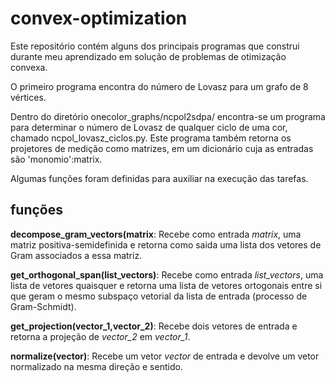 # convex-optimization
Este repositório contém alguns dos principais programas que construi durante meu aprendizado em solução de problemas de otimização convexa.

O primeiro programa encontra do número de Lovasz para um grafo de 8 vértices.

Dentro do diretório onecolor_graphs/ncpol2sdpa/ encontra-se um programa para determinar o número de Lovasz de qualquer ciclo de uma cor, chamado ncpol_lovasz_ciclos.py. Este programa também retorna os projetores de medição como matrizes, em um dicionário cuja as entradas são 'monomio':matrix. 

Algumas funções foram definidas para auxiliar na execução das tarefas.
## funções
**decompose_gram_vectors(matrix**: Recebe como entrada *matrix*, uma matriz positiva-semidefinida e retorna como saida uma lista dos vetores de Gram associados a essa matriz.

**get_orthogonal_span(list_vectors)**: Recebe como entrada *list_vectors*, uma lista de vetores quaisquer e retorna uma lista de vetores ortogonais entre si que geram o mesmo subspaço vetorial da lista de entrada (processo de Gram-Schmidt).

**get_projection(vector_1,vector_2)**: Recebe dois vetores de entrada e retorna a projeção de *vector_2* em *vector_1*.

**normalize(vector)**: Recebe um vetor *vector* de entrada e devolve um vetor normalizado na mesma direção e sentido.

